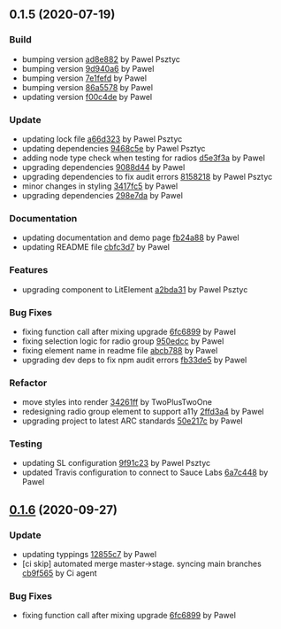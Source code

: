 <a name="0.1.5"></a>
## 0.1.5 (2020-07-19)

### Build

* bumping version [ad8e882](https://github.com/anypoint-web-components/anypoint-radio-button/commit/ad8e8823848b7b8de664895d74f8788c50ba9462) by Pawel Psztyc
* bumping version [9d940a6](https://github.com/anypoint-web-components/anypoint-radio-button/commit/9d940a6d6ba5c71abb27f558eed5207ffb46a21e) by Pawel
* bumping version [7e1fefd](https://github.com/anypoint-web-components/anypoint-radio-button/commit/7e1fefd44925a4b2663f3eda4f060e45bb756dbe) by Pawel
* bumping version [86a5578](https://github.com/anypoint-web-components/anypoint-radio-button/commit/86a55789ff8c64740cab1652e6ce312075d777a2) by Pawel
* updating version [f00c4de](https://github.com/anypoint-web-components/anypoint-radio-button/commit/f00c4de16a5b2842870fd178104d4204a14ff902) by Pawel


### Update

* updating lock file [a66d323](https://github.com/anypoint-web-components/anypoint-radio-button/commit/a66d323e1af0761e817c59dc0f425e1bc5f46ad2) by Pawel Psztyc
* updating dependencies [9468c5e](https://github.com/anypoint-web-components/anypoint-radio-button/commit/9468c5ea54392a6cfe65969b400b309cfa7eb6ff) by Pawel Psztyc
* adding node type check when testing for radios [d5e3f3a](https://github.com/anypoint-web-components/anypoint-radio-button/commit/d5e3f3aba307cf28e2fe074e91eec942243343c2) by Pawel
* upgrading dependencies [9088d44](https://github.com/anypoint-web-components/anypoint-radio-button/commit/9088d44d73ebfb03b142ab2f0a6301da41a2cd95) by Pawel
* upgrading dependencies to fix audit errors [8158218](https://github.com/anypoint-web-components/anypoint-radio-button/commit/8158218c1dc4a8064bec0394e15aabe8c7c0e731) by Pawel Psztyc
* minor changes in styling [3417fc5](https://github.com/anypoint-web-components/anypoint-radio-button/commit/3417fc51c067d2fa7901bb089bfceb578450bca7) by Pawel
* upgrading dependencies [298e7da](https://github.com/anypoint-web-components/anypoint-radio-button/commit/298e7daa488874e6f4feec21bc2a2529b76eb692) by Pawel


### Documentation

* updating documentation and demo page [fb24a88](https://github.com/anypoint-web-components/anypoint-radio-button/commit/fb24a888622b453ee91f35d01a1b7ef41a81fc6c) by Pawel
* updating README file [cbfc3d7](https://github.com/anypoint-web-components/anypoint-radio-button/commit/cbfc3d71ed637e5733ac53e1db08857da2408f40) by Pawel


### Features

* upgrading component to LitElement [a2bda31](https://github.com/anypoint-web-components/anypoint-radio-button/commit/a2bda317606e7a61411b7803a609fb3619ed71c3) by Pawel Psztyc


### Bug Fixes

* fixing function call after mixing upgrade [6fc6899](https://github.com/anypoint-web-components/anypoint-radio-button/commit/6fc68991db3aeab332e0af7078ee2a8df977c15c) by Pawel
* fixing selection logic for radio group [950edcc](https://github.com/anypoint-web-components/anypoint-radio-button/commit/950edccf30bf768b9c645a2c6b81dc17732facf7) by Pawel
* fixing element name in readme file [abcb788](https://github.com/anypoint-web-components/anypoint-radio-button/commit/abcb7888e7c7776438492e7dba0d7e87c5269573) by Pawel
* upgrading dev deps to fix npm audit errors [fb33de5](https://github.com/anypoint-web-components/anypoint-radio-button/commit/fb33de5da3d082b44533e48bd141f3a9192d2c6a) by Pawel


### Refactor

* move styles into render [34261ff](https://github.com/anypoint-web-components/anypoint-radio-button/commit/34261ff5a48016f6a80ae22ae8acf3ddb9cfe2af) by TwoPlusTwoOne
* redesigning radio group element to support a11y [2ffd3a4](https://github.com/anypoint-web-components/anypoint-radio-button/commit/2ffd3a46fac106da58b859a717b160bd94bc5057) by Pawel
* upgrading project to latest ARC standards [50e217c](https://github.com/anypoint-web-components/anypoint-radio-button/commit/50e217cd2af41ae42a1dd18f2e69fbf555d1736d) by Pawel


### Testing

* updating SL configuration [9f91c23](https://github.com/anypoint-web-components/anypoint-radio-button/commit/9f91c238ec6bf8770c790ba3979476aa9b505246) by Pawel Psztyc
* updated Travis configuration to connect to Sauce Labs [6a7c448](https://github.com/anypoint-web-components/anypoint-radio-button/commit/6a7c4480992d3402c07ff8483bae65de5c5e36a2) by Pawel


<a name="0.1.6"></a>
## [0.1.6](https://github.com/anypoint-web-components/anypoint-radio-button/compare/0.1.4...0.1.6) (2020-09-27)

### Update

* updating typpings [12855c7](https://github.com/anypoint-web-components/anypoint-radio-button/commit/12855c7753bd7d75b96829974d5ff65df7406312) by Pawel
* [ci skip] automated merge master->stage. syncing main branches [cb9f565](https://github.com/anypoint-web-components/anypoint-radio-button/commit/cb9f5653e51c6cd2c60f2c85c01266c707fe7b76) by Ci agent


### Bug Fixes

* fixing function call after mixing upgrade [6fc6899](https://github.com/anypoint-web-components/anypoint-radio-button/commit/6fc68991db3aeab332e0af7078ee2a8df977c15c) by Pawel


